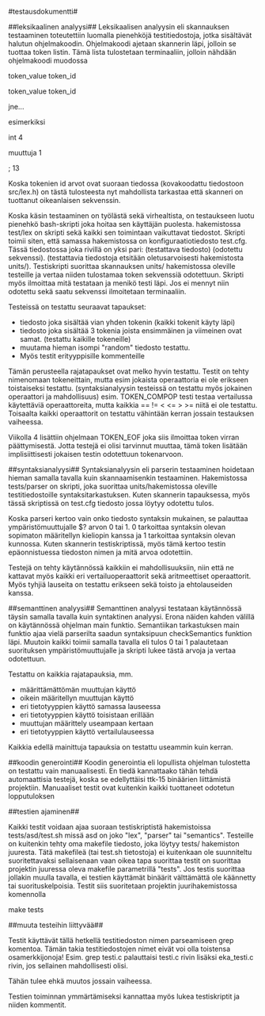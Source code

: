 #testausdokumentti#

##leksikaalinen analyysi##
Leksikaalisen analyysin eli skannauksen testaaminen toteutettiin luomalla pienehköjä
testitiedostoja, jotka sisältävät halutun ohjelmakoodin. Ohjelmakoodi ajetaan skannerin
läpi, jolloin se tuottaa token listin. Tämä lista tulostetaan terminaaliin, jolloin
nähdään ohjelmakoodi muodossa

token_value token_id

token_value token_id

jne...

esimerkiksi

int 4

muuttuja 1

; 13

Koska tokenien id arvot ovat suoraan tiedossa (kovakoodattu tiedostoon src/lex.h) on
tästä tulosteesta nyt mahdollista tarkastaa että skanneri on tuottanut oikeanlaisen
sekvenssin.

Koska käsin testaaminen on työlästä sekä virhealtista, on testaukseen luotu pienehkö
bash-skripti joka hoitaa sen käyttäjän puolesta. hakemistossa test/lex on skripti sekä
kaikki sen toimintaan vaikuttavat tiedostot. Skripti toimii siten, että samassa
hakemistossa on konfiguraatiotiedosto test.cfg. Tässä tiedostossa joka rivillä on yksi
pari: (testattava tiedosto) (odotettu sekvenssi). (testattavia tiedostoja etsitään
oletusarvoisesti hakemistosta units/). Testiskripti suorittaa skannauksen units/
hakemistossa oleville testeille ja vertaa niiden tulostamaa token sekvenssiä odotettuun.
Skripti myös ilmoittaa mitä testataan ja menikö testi läpi. Jos ei mennyt niin odotettu
sekä saatu sekvenssi ilmoitetaan terminaaliin.

Testeissä on testattu seuraavat tapaukset:
 * tiedosto joka sisältää vian yhden tokenin (kaikki tokenit käyty läpi)
 * tiedosto joka sisältää 3 tokenia joista ensimmäinen ja viimeinen ovat samat. (testattu kaikille tokeneille)
 * muutama hieman isompi "random" tiedosto testattu.
 * Myös testit erityyppisille kommenteille

Tämän perusteella rajatapaukset ovat melko hyvin testattu. Testit on tehty nimenomaan
tokeneittain, mutta esim jokaista operaattoria ei ole erikseen toistaiseksi testattu.
(syntaksianalyysin testeissä on testattu myös jokainen operaattori ja mahdollisuus)
esim. TOKEN_COMPOP testi testaa vertailussa käytettäviä operaattoreita, mutta kaikkia
== != < <= > >= niitä ei ole testattu. Toisaalta kaikki operaattorit on testattu vähintään
kerran jossain testauksen vaiheessa.

Viikolla 4 lisättiin ohjelmaan TOKEN_EOF joka siis ilmoittaa token virran päättymisestä.
Jotta testejä ei olisi tarvinnut muuttaa, tämä token lisätään implisiittisesti jokaisen
testin odotettuun tokenarvoon.

##syntaksianalyysi##
Syntaksianalyysin eli parserin testaaminen hoidetaan hieman samalla tavalla kuin
skannaamisenkin testaaminen. Hakemistossa tests/parser on skripti, joka suorittaa
units/hakemistossa oleville testitiedostoille syntaksitarkastuksen. Kuten skannerin
tapauksessa, myös tässä skriptissä on test.cfg tiedosto jossa löytyy odotettu tulos.

Koska parseri kertoo vain onko tiedosto syntaksin mukainen, se palauttaa
ympäristömuuttujalle $? arvon 0 tai 1. 0 tarkoittaa syntaksin olevan sopimaton
määritellyn kieliopin kanssa ja 1 tarkoittaa syntaksin olevan kunnossa. Kuten skannerin
testiskriptissä, myös tämä kertoo testin epäonnistuessa tiedoston nimen ja mitä arvoa
odotettiin.

Testejä on tehty käytännössä kaikkiin ei mahdollisuuksiin, niin että ne kattavat
myös kaikki eri vertailuoperaattorit sekä aritmeettiset operaattorit. Myös tyhjiä
lauseita on testattu erikseen sekä toisto ja ehtolauseiden kanssa.

##semanttinen analyysi##
Semanttinen analyysi testataan käytännössä täysin samalla tavalla kuin syntaktinen analyysi.
Erona näiden kahden välillä on käytännössä ohjelman main funktio. Semantiikan tarkastuksen
main funktio ajaa vielä parserilta saadun syntaksipuun checkSemantics funktion läpi.
Muutoin kaikki toimii samalla tavalla eli tulos 0 tai 1 palautetaan suorituksen
ympäristömuuttujalle ja skripti lukee tästä arvoja ja vertaa odotettuun.

Testattu on kaikkia rajatapauksia, mm.
 * määrittämättömän muuttujan käyttö
 * oikein määritellyn muuttujan käyttö
 * eri tietotyyppien käyttö samassa lauseessa
 * eri tietotyyppien käyttö toisistaan erillään
 * muuttujan määrittely useampaan kertaan
 * eri tietotyyppien käyttö vertailulauseessa

Kaikkia edellä mainittuja tapauksia on testattu useammin kuin kerran.

##koodin generointi##
Koodin generointia eli lopullista ohjelman tulostetta on testattu vain manuaalisesti.
En tiedä kannattaako tähän tehdä automaattisia testejä, koska se edellyttäisi
ttk-15 binäärien liittämistä projektiin. Manuaaliset testit ovat kuitenkin kaikki
tuottaneet odotetun lopputuloksen

##testien ajaminen##

Kaikki testit voidaan ajaa suoraan testiskriptistä hakemistoissa tests/asd/test.sh
missä asd on joko "lex", "parser" tai "semantics". Testeille on kuitenkin tehty oma makefile
tiedosto, joka löytyy tests/ hakemiston juuresta. Tätä makefileä (tai test.sh tietostoja) ei kuitenkaan ole
suunniteltu suoritettavaksi sellaisenaan vaan oikea tapa suorittaa testit on suorittaa
projektin juuressa oleva makefile parametrillä "tests". Jos testis suorittaa jollakin
muulla tavalla, ei testien käyttämät binäärit välttämättä ole käännetty tai
suorituskelpoisia. Testit siis suoritetaan projektin juurihakemistossa komennolla

make tests

##muuta testeihin liittyvää##

Testit käyttävät tällä hetkellä testitiedoston nimen parseamiseen grep komentoa.
Tämän takia testitiedostojen nimet eivät voi olla toistensa osamerkkijonoja!
Esim. grep testi.c palauttaisi testi.c rivin lisäksi eka_testi.c rivin, jos sellainen
mahdollisesti olisi.

Tähän tulee ehkä muutos jossain vaiheessa.

Testien toiminnan ymmärtämiseksi kannattaa myös lukea testiskriptit ja niiden kommentit.





